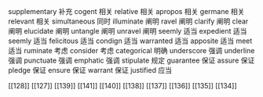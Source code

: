 




supplementary 补充
cogent 相关
relative 相关
apropos 相关
germane 相关
relevant 相关
simultaneous 同时
illuminate 阐明
ravel 阐明
clarify 阐明
clear 阐明
elucidate 阐明
untangle 阐明
unravel 阐明
seemly 适当
expedient 适当
seemly 适当
felicitous 适当
condign 适当
warranted 适当
apposite 适当
meet 适当
ruminate 考虑
consider 考虑
categorical 明确
underscore 强调
underline 强调
punctuate 强调
emphatic 强调
stipulate 规定
guarantee 保证
assure 保证
pledge 保证
ensure 保证
warrant 保证
justified 应当

[[128]]
[[127]]
[[139]]
[[141]]
[[140]]
[[138]]
[[137]]
[[136]]
[[135]]
[[134]]